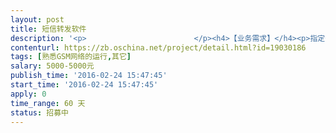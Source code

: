 ```yaml
---                
layout: post       
title: 短信转发软件           
description: '<p>                        </p><h4>【业务需求】</h4><p>指定号码接收来电（不通话）后转发短信<br></p><h4>【人员要求】</h4><p>需要熟悉通讯方面的软件开发，主要是信息类的，同时熟悉硬件部分，能够指导业主对软件需要什么硬件做指导</p><h4>【交付要求】</h4><p>软件完成后能够正常使用和运行后一次性交付</p><p>                    </p>'     
contenturl: https://zb.oschina.net/project/detail.html?id=19030186      
tags: [熟悉GSM网络的运行,其它]            
salary: 5000-5000元          
publish_time: '2016-02-24 15:47:45'         
start_time: '2016-02-24 15:47:45'           
apply: 0                   
time_range: 60 天              
status: 招募中                  
---                 
```

